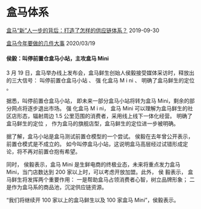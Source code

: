 # 盒马体系

[盒马“新”人一步的背后：打造了怎样的供应链体系？](http://www.yonghui.com.cn/show?ctlgid=858122&Id=73918) 2019-09-30

[盒马今年要做的几件大事](https://www.shangyexinzhi.com/article/details/id-581642/) 2020/03/19

#### 侯毅：叫停前置仓盒马小站，主攻盒马 Mini

3 月 19 日，盒马举办线上发布会，盒马鲜生创始人侯毅接受媒体采访时，释放出的三大信号： 叫停前置仓盒马小站 、 强 化盒马 M i ni 、 明确了盒马鲜生的定位 。

据悉，叫停前置仓盒马小站， 即未来一部分盒马小站将转为盒马 Mini，剩余的部分网点将逐步退出市场。 强 化盒马 M i ni， 盒马 Mini 可以理解为盒马鲜生的社区店形态，辐射周边 1.5 公里范围的消费者，采用线上线下一体化经营。 明确了盒马鲜生的定位 ， 作为盒马的旗舰店型，盒马鲜生的定位进一步被明确。

据了解，盒马小站是盒马测试前置仓模型的一个尝试。 侯毅在去年曾公开表示，前置仓模式是不成立的。 如今叫停盒马小站，这说明盒马高层经过试错形成定论，将不再对前置仓抱有希望。

同时， 侯毅表示，盒马 Mini 是生鲜电商的终极业态，未来将重点发力盒马 Mini，当门店数达到 200 家以上时，可以考虑开放加盟。此外， 侯 毅表示， 盒马鲜生将发挥两个重要作用： 一是帮助盒马占领消费者心智，树立品牌形象； 二是作为盒马系的商品池，沉淀供应链资源。

“我们将继续开 100 家以上的盒马鲜生以及 100 家盒马 Mini”，侯毅表示。
